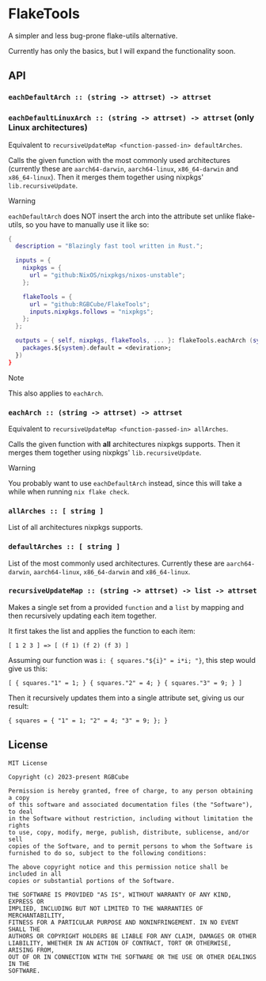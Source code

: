 # FlakeTools

A simpler and less bug-prone flake-utils alternative.

Currently has only the basics, but I will expand the functionality soon.

## API

### `eachDefaultArch :: (string -> attrset) -> attrset`
### `eachDefaultLinuxArch :: (string -> attrset) -> attrset` (only Linux architectures)

Equivalent to `recursiveUpdateMap <function-passed-in> defaultArches`.

Calls the given function with the most commonly used architectures
(currently these are `aarch64-darwin`, `aarch64-linux`, `x86_64-darwin` and `x86_64-linux`).
Then it merges them together using nixpkgs' `lib.recursiveUpdate`.

> [!WARNING]
> `eachDefaultArch` does NOT insert the arch into the attribute set
> unlike flake-utils, so you have to manually use it like so:

```nix
{
  description = "Blazingly fast tool written in Rust.";

  inputs = {
    nixpkgs = {
      url = "github:NixOS/nixpkgs/nixos-unstable";
    };

    flakeTools = {
      url = "github:RGBCube/FlakeTools";
      inputs.nixpkgs.follows = "nixpkgs";
    };
  };

  outputs = { self, nixpkgs, flakeTools, ... }: flakeTools.eachArch (system: {
    packages.${system}.default = <deviration>;
  })
}
```

> [!NOTE]
> This also applies to `eachArch`.

### `eachArch :: (string -> attrset) -> attrset`

Equivalent to `recursiveUpdateMap <function-passed-in> allArches`.

Calls the given function with **all** architectures nixpkgs supports.
Then it merges them together using nixpkgs' `lib.recursiveUpdate`.

> [!WARNING]
> You probably want to use `eachDefaultArch` instead,
> since this will take a while when running `nix flake check`.

### `allArches :: [ string ]`

List of all architectures nixpkgs supports.

### `defaultArches :: [ string ]`

List of the most commonly used architectures.
Currently these are `aarch64-darwin`, `aarch64-linux`, `x86_64-darwin` and `x86_64-linux`.

### `recursiveUpdateMap :: (string -> attrset) -> list -> attrset`

Makes a single set from a provided `function` and a `list`
by mapping and then recursively updating each item together.

It first takes the list and applies the function to each item:

`[ 1 2 3 ] => [ (f 1) (f 2) (f 3) ]`

Assuming our function was `i: { squares."${i}" = i*i; "}`, this step would give us this:

`[ { squares."1" = 1; } { squares."2" = 4; } { squares."3" = 9; } ]`

Then it recursively updates them into a single attribute set, giving us our result:

`{ squares = { "1" = 1; "2" = 4; "3" = 9; }; }`

## License

```
MIT License

Copyright (c) 2023-present RGBCube

Permission is hereby granted, free of charge, to any person obtaining a copy
of this software and associated documentation files (the "Software"), to deal
in the Software without restriction, including without limitation the rights
to use, copy, modify, merge, publish, distribute, sublicense, and/or sell
copies of the Software, and to permit persons to whom the Software is
furnished to do so, subject to the following conditions:

The above copyright notice and this permission notice shall be included in all
copies or substantial portions of the Software.

THE SOFTWARE IS PROVIDED "AS IS", WITHOUT WARRANTY OF ANY KIND, EXPRESS OR
IMPLIED, INCLUDING BUT NOT LIMITED TO THE WARRANTIES OF MERCHANTABILITY,
FITNESS FOR A PARTICULAR PURPOSE AND NONINFRINGEMENT. IN NO EVENT SHALL THE
AUTHORS OR COPYRIGHT HOLDERS BE LIABLE FOR ANY CLAIM, DAMAGES OR OTHER
LIABILITY, WHETHER IN AN ACTION OF CONTRACT, TORT OR OTHERWISE, ARISING FROM,
OUT OF OR IN CONNECTION WITH THE SOFTWARE OR THE USE OR OTHER DEALINGS IN THE
SOFTWARE.
```

